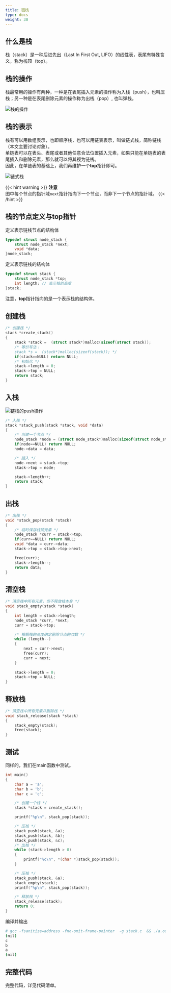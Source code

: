 ```yaml
---
title: 链栈
type: docs
weight: 30
---
```


## 什么是栈  

栈（stack）是一种后进先出（Last In First Out, LIFO）的线性表，表尾有特殊含义，称为栈顶（top）。

## 栈的操作  

栈最常用的操作有两种，一种是在表尾插入元素的操作称为入栈（push），也叫压栈；另一种是在表尾删除元素的操作称为出栈（pop）, 也叫弹栈。  

![栈的操作](/images/stack.png)

## 栈的表示  

栈有可以用数组表示，也即顺序栈，也可以用链表表示，叫做链式栈，简称链栈（本文主要讨论对象）。  
单链表可以在表头、表尾或者其他任意合法位置插入元素，如果只能在单链表的表尾插入和删除元素，那么就可以将其视为链栈。  
因此，在单链表的基础上，我们再维护一个**top**指针即可。  

![链式栈](/images/link_stack.png)  

{{< hint warning >}}
**注意**  
图中每个节点的指针域`next`指针指向下一个节点，而非下一个节点的指针域。
{{< /hint >}}

## 栈的节点定义与top指针  

定义表示链栈节点的结构体

```c
typedef struct node_stack {
    struct node_stack *next;
    void *data;
}node_stack;
```

定义表示链栈的结构体  

```c
typedef struct stack {
    struct node_stack *top;
    int length; // 表示栈的高度
}stack;
```

注意，**top**指针指向的是一个表示栈的结构体。

## 创建栈  

```c
/* 创建栈 */
stack *create_stack()
{
    stack *stack =  (struct stack*)malloc(sizeof(struct stack));
    /* 等价写法：
    stack *s =  (stack*)malloc(sizeof(stack)); */
    if(stack==NULL) return NULL;
    /* 初始化 */
    stack->length = 0;
    stack->top = NULL;
    return stack;
}
```

## 入栈  

![链栈的push操作](/images/stack_push.png)  

```c
/* 入栈 */
stack *stack_push(stack *stack, void *data)
{
    /* 创建一个节点 */
    node_stack *node = (struct node_stack*)malloc(sizeof(struct node_stack));
    if(node==NULL) return NULL;
    node->data = data;

    /* 插入 */
    node->next = stack->top;
    stack->top = node;

    stack->length++;
    return stack;
}
```

## 出栈  

```c
/* 出栈 */
void *stack_pop(stack *stack)
{
    /* 临时保存栈顶元素 */
    node_stack *curr = stack->top;
    if(curr==NULL) return NULL;
    void *data = curr->data;
    stack->top = stack->top->next;

    free(curr);
    stack->length--;
    return data;
}
```

## 清空栈  

```c
/* 清空栈中所有元素，但不释放栈本身 */
void stack_empty(stack *stack)
{
    int length = stack->length;
    node_stack *curr, *next;
    curr = stack->top;

    /* 根据栈的高度确定删除节点的次数 */
    while (length--)
    {
        next = curr->next;
        free(curr);
        curr = next; 
    }
    
    stack->length = 0;
    stack->top = NULL;
}
```

## 释放栈  

```c
/* 清空栈中所有元素并删除栈 */
void stack_release(stack *stack)
{
    stack_empty(stack);
    free(stack);
}
```

## 测试  

同样的，我们在main函数中测试。

```c
int main()
{
    char a = 'a';
    char b = 'b';
    char c = 'c';

    /* 创建一个栈 */
    stack *stack = create_stack();

    printf("%p\n", stack_pop(stack));

    /* 压栈 */
    stack_push(stack, &a);
    stack_push(stack, &b);
    stack_push(stack, &c);
    /* 出栈 */
    while (stack->length > 0)
    {
        printf("%c\n", *(char *)stack_pop(stack));
    }

    /* 压栈 */
    stack_push(stack, &a);
    stack_empty(stack);
    printf("%p\n", stack_pop(stack));

    /* 释放栈 */
    stack_release(stack);
    return 0;
}
```

编译并输出  

```bash
# gcc -fsanitize=address -fno-omit-frame-pointer  -g stack.c  && ./a.out
(nil)
c
b
a
(nil)
```

## 完整代码  

完整代码，详见代码清单。  
